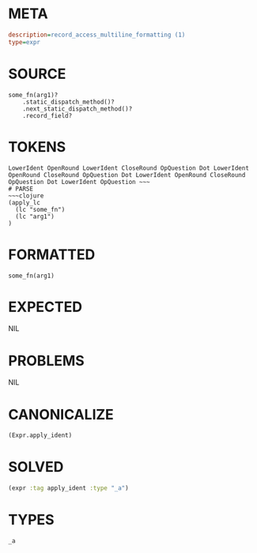 # META
~~~ini
description=record_access_multiline_formatting (1)
type=expr
~~~
# SOURCE
~~~roc
some_fn(arg1)?
	.static_dispatch_method()?
	.next_static_dispatch_method()?
	.record_field?
~~~
# TOKENS
~~~text
LowerIdent OpenRound LowerIdent CloseRound OpQuestion Dot LowerIdent OpenRound CloseRound OpQuestion Dot LowerIdent OpenRound CloseRound OpQuestion Dot LowerIdent OpQuestion ~~~
# PARSE
~~~clojure
(apply_lc
  (lc "some_fn")
  (lc "arg1")
)
~~~
# FORMATTED
~~~roc
some_fn(arg1)
~~~
# EXPECTED
NIL
# PROBLEMS
NIL
# CANONICALIZE
~~~clojure
(Expr.apply_ident)
~~~
# SOLVED
~~~clojure
(expr :tag apply_ident :type "_a")
~~~
# TYPES
~~~roc
_a
~~~
